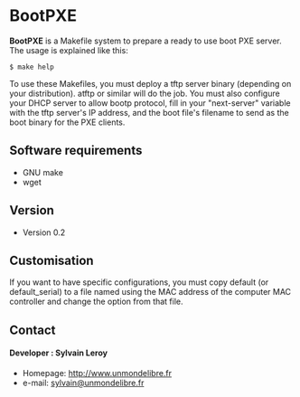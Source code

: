 BootPXE
======
**BootPXE** is a Makefile system to prepare a ready to use boot PXE server. The usage is explained like this:

```
$ make help
```

To use these Makefiles, you must deploy a tftp server binary (depending on your
distribution). atftp or similar will do the job.
You must also configure your DHCP server to allow bootp protocol, fill in your
"next-server" variable with the tftp server's IP address, and the boot file's
filename to send as the boot binary for the PXE clients.

## Software requirements

- GNU make
- wget

## Version
* Version 0.2

## Customisation

If you want to have specific configurations, you must copy default (or default_serial) to a file named using the MAC address of the computer MAC controller and change the option from that file.

## Contact
#### Developer : Sylvain Leroy
* Homepage: http://www.unmondelibre.fr
* e-mail: sylvain@unmondelibre.fr
